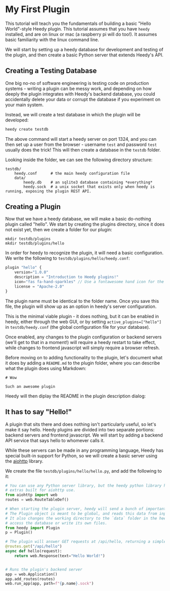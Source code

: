 # My First Plugin

This tutorial will teach you the fundamentals of building a basic "Hello World"-style Heedy plugin. This tutorial assumes that you have `heedy` installed, and are on linux or mac (a raspberry pi will do too!). It assumes basic familiarity with the linux command line.

We will start by setting up a heedy database for development and testing of the plugin, and then create a basic Python server that extends Heedy's API.

## Creating a Testing Database

One big no-no of software engineering is testing code on production systems - writing a plugin can be messy work, and depending on how deeply the plugin integrates with Heedy's backend database, you could accidentally delete your data or corrupt the database if you experiment on your main system.

Instead, we will create a test database in which the plugin will be developed:

```bash
heedy create testdb
```

The above command will start a heedy server on port 1324, and you can then set up a user from the browser - username `test` and password `test` usually does the trick! This will then create a database in the `testdb` folder.

Looking inside the folder, we can see the following directory structure:
```
testdb/
    heedy.conf      # the main heedy configuration file
    data/
        heedy.db    # an sqlite3 database containing *everything*
        heedy.sock  # a unix socket that exists only when heedy is running, exposing the plugin REST API.
```

## Creating a Plugin

Now that we have a heedy database, we will make a basic do-nothing plugin called "hello". We start by creating the plugins directory, since it does not exist yet, then we create a folder for our plugin:
```
mkdir testdb/plugins
mkdir testdb/plugins/hello
```

In order for heedy to recognize the plugin, it will need a basic configuration. We write the following to `testdb/plugins/hello/heedy.conf`:

```javascript
plugin "hello" {
    version="1.0.0"
    description = "Introduction to Heedy plugins!"
    icon="fas fa-hand-sparkles" // Use a fontawesome hand icon for the plugin
    license = "Apache-2.0"
}
```

The plugin name must be identical to the folder name. Once you save this file, the plugin will show up as an option in heedy's server configuration.

This is the minimal viable plugin - it does nothing, but it can be enabled in heedy, either through the web GUI, or by setting `active_plugins=["hello"]` in `testdb/heedy.conf` (the global configuration file for your database).

Once enabled, any changes to the plugin configuration or backend servers (we'll get to that in a moment!) will require a heedy restart to take effect, while changes to frontend javascript will simply require a browser refresh.

Before moving on to adding functionality to the plugin, let's document what it does by adding a `README.md` to the plugin folder, where you can describe what the plugin does using Markdown:
```
# Wow

Such an awesome plugin
```

Heedy will then diplay the README in the plugin description dialog:


## It has to say "Hello!"

A plugin that sits there and does nothing isn't particularly useful, so let's make it say hello. 
Heedy plugins are divided into two separate portions: backend servers and frontend javascript. We will start by adding a backend API service that says hello to whomever calls it.

While these servers can be made in any programming language, Heedy has special built-in support for Python, so we will create a basic server using the [aiohttp](https://docs.aiohttp.org/en/stable/) library.

We create the file `testdb/plugins/hello/hello.py`, and add the following to it:
```python
# You can use any Python server library, but the heedy python library has some quality-of-life
# extras built for aiohttp use.
from aiohttp import web
routes = web.RouteTableDef()

# When starting the plugin server, heedy will send a bunch of important data to it on stdin.
# The Plugin object is meant to be global, and reads this data from input on initialization.
# It also changes the working directory to the `data` folder in the heedy database, so that the plugin can
# access the database or write its own files.
from heedy import Plugin
p = Plugin()

# The plugin will answer GET requests at /api/hello, returning a simple text response.
@routes.get("/api/hello")
async def hello(request):
    return web.Response(text="Hello World!")


# Runs the plugin's backend server
app = web.Application()
app.add_routes(routes)
web.run_app(app, path=f"{p.name}.sock")
```